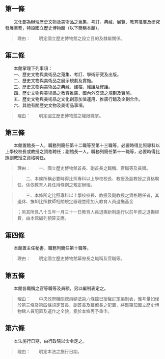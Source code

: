 第一條 
-------
　　文化部為辦理歷史文物及美術品之蒐集、考訂、典藏、展覽、教育推廣及研究發展業務，特設國立歷史博物館（以下簡稱本館）。  
> 理由：　　明定國立歷史博物館之設立目的及隸屬關係。



第二條 
-------
　　本館掌理下列事項：  
　　一、歷史文物與美術品之蒐集、考訂、學術研究及出版。  
　　二、歷史文物與美術品之展示規劃及實施。  
　　三、歷史文物與美術品之典藏、建檔、維護及修護。  
　　四、歷史文物與美術品之教育推廣、國內外交流之規劃及實施。  
　　五、歷史文物與美術品之文化創意加值運用、推廣行銷及企劃合作。  
　　六、其他有關歷史文物及美術品事項。  
> 理由：　　明定國立歷史博物館之權限職掌。



第三條 
-------
　　本館置館長一人，職務列簡任第十二職等至第十三職等，必要時得比照專科以上學校校長或教授之資格聘任；副館長一人，職務列簡任第十一職等，必要時得比照副教授之資格聘任。  
> 理由：　　一、國立歷史博物館首長、副首長之職稱、官職等及員額。

> 　　二、本條所稱必要時得比照專科以上學校校長、教授及副教授之資格聘任，係依教育人員任用條例之規定辦理。

> 　　三、本條所定比照專科以上學校校長、教授及副教授之資格聘任者，其退休、撫卹比照教師相關規定辦理並應加入教育人員退撫基金

> ；另其所具八十五年一月三十一日教育人員退撫新制施行以前年資之退撫經費，由本館編列預算支應。



第四條 
-------
　　本館置主任秘書，職務列簡任第十職等。  
> 理由：　　明定國立歷史博物館幕僚長之職稱及官職等。



第五條 
-------
　　本館各職稱之官等職等及員額，另以編制表定之。  
> 理由：　　中央政府機關總員額法第六條雖已授權訂定編制表，惟考量如僅於第三條及第四條規定首長、副首長及幕僚長之配置，將難窺知國立歷史博物館人員配置及運作之全貌，爰於本條再予重申。



第六條 
-------
　　本法施行日期，由行政院以命令定之。  
> 理由：　　明定本法之施行日期。